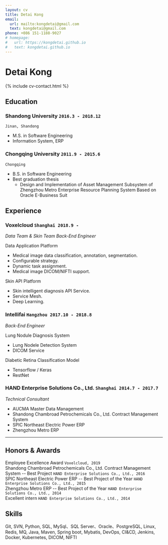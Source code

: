 ```yaml
---
layout: cv
title: Detai Kong
email:
  url: mailto:kongdetai@gmail.com
  text: kongdetai@gmail.com
phone: +086 151-1188-9027
# homepage:
#   url: https://kongdetai.github.io
#   text: kongdetai.github.io
---
```


# Detai **Kong**

<!--
include contact information from the front matter
Supported arguments:
    - homepage: url, text
    - phone
    - email
-->

{% include cv-contact.html %}

## Education

### **Shandong University** `2016.3 - 2018.12`

```
Jinan, Shandong
```

- M.S. in Software Engineering
- Information System, ERP

### **Chongqing University** `2011.9 - 2015.6`

```
Chongqing
```

- B.S. in Software Engineering
- Best graduation thesis
  - Design and Implementation of Asset Management Subsystem of Zhengzhou Metro Enterprise Resource Planning System Based on Oracle E-Business Suit

## Experience

### **Voxelcloud** `Shanghai 2018.9 -`

_Data Team & Skin Team Back-End Engineer_<br>

Data Application Platform

- Medical image data classification, annotation, segmentation.
- Configurable strategy.
- Dynamic task assignment.
- Medical image DICOM/NIFTI support.

Skin API Platform

- Skin intelligent diagnosis API Service.
- Service Mesh.
- Deep Learning.

### **Intellifai** `Hangzhou 2017.10 - 2018.8`

_Back-End Engineer_<br>

Lung Nodule Diagnosis System

- Lung Nodele Detection System
- DICOM Service

Diabetic Retina Classification Model

- Tensorflow / Keras
- RestNet

### **HAND Enterprise Solutions Co., Ltd.** `Shanghai 2014.7 - 2017.7`

_Technical Consultant_<br>

- AUCMA Master Data Management
- Shandong Chambroad Petrochemicals Co., Ltd. Contract Management System
- SPIC Northeast Electric Power ERP
- Zhengzhou Metro ERP

---

## Honors & Awards

Employee Excellence Award `Voxelcloud, 2019` <br>
Shandong Chambroad Petrochemicals Co., Ltd. Contract Management System -- Best Project `HAND Enterprise Solutions Co., Ltd., 2016` <br>
SPIC Northeast Electric Power ERP -- Best Project of the Year `HAND Enterprise Solutions Co., Ltd., 2015`<br>
Zhengzhou Metro ERP -- Best Project of the Year `HAND Enterprise Solutions Co., Ltd., 2014`<br>
Excellent intern `HAND Enterprise Solutions Co., Ltd., 2014` <br>

## Skills

Git, SVN,
Python,
SQL, MySql、SQL Server、Oracle、PostgreSQL,
Linux, Redis, MQ,
Java, Maven, Spring boot, Mybatis,
DevOps, CI&CD, Jenkins, Docker, Kubernetes,
DICOM, NIFTI

<!-- ### Footer

Last updated: May 2013 -->
